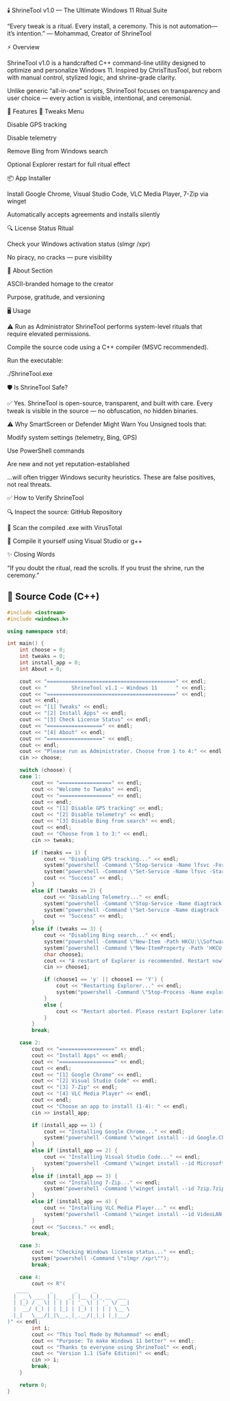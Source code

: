 🕯️ ShrineTool v1.0 — The Ultimate Windows 11 Ritual Suite

“Every tweak is a ritual. Every install, a ceremony. This is not automation—it’s intention.”
— Mohammad, Creator of ShrineTool

⚡ Overview

ShrineTool v1.0 is a handcrafted C++ command-line utility designed to optimize and personalize Windows 11.
Inspired by ChrisTitusTool, but reborn with manual control, stylized logic, and shrine-grade clarity.

Unlike generic “all-in-one” scripts, ShrineTool focuses on transparency and user choice — every action is visible, intentional, and ceremonial.

🧰 Features
🔧 Tweaks Menu

Disable GPS tracking

Disable telemetry

Remove Bing from Windows search

Optional Explorer restart for full ritual effect

📦 App Installer

Install Google Chrome, Visual Studio Code, VLC Media Player, 7-Zip via winget

Automatically accepts agreements and installs silently

🔍 License Status Ritual

Check your Windows activation status (slmgr /xpr)

No piracy, no cracks — pure visibility

🧾 About Section

ASCII-branded homage to the creator

Purpose, gratitude, and versioning

🖥️ Usage

⚠️ Run as Administrator
ShrineTool performs system-level rituals that require elevated permissions.

Compile the source code using a C++ compiler (MSVC recommended).

Run the executable:

./ShrineTool.exe

🛡️ Is ShrineTool Safe?

✅ Yes. ShrineTool is open-source, transparent, and built with care. Every tweak is visible in the source — no obfuscation, no hidden binaries.

⚠️ Why SmartScreen or Defender Might Warn You
Unsigned tools that:

Modify system settings (telemetry, Bing, GPS)

Use PowerShell commands

Are new and not yet reputation-established

…will often trigger Windows security heuristics. These are false positives, not real threats.

✅ How to Verify ShrineTool

🔍 Inspect the source: GitHub Repository

🧪 Scan the compiled .exe with VirusTotal

🧵 Compile it yourself using Visual Studio or g++

✨ Closing Words

“If you doubt the ritual, read the scrolls.
If you trust the shrine, run the ceremony.”

## 📜 Source Code (C++)

```cpp
#include <iostream>
#include <windows.h>

using namespace std;

int main() {
    int choose = 0;
    int tweaks = 0;
    int install_app = 0;
    int About = 0;

    cout << "==========================================" << endl;
    cout << "        ShrineTool v1.1 — Windows 11      " << endl;
    cout << "==========================================" << endl;
    cout << endl;
    cout << "[1] Tweaks" << endl;
    cout << "[2] Install Apps" << endl;
    cout << "[3] Check License Status" << endl;
    cout << "==================" << endl;
    cout << "[4] About" << endl;
    cout << "==================" << endl;
    cout << endl;
    cout << "Please run as Administrator. Choose from 1 to 4:" << endl;
    cin >> choose;

    switch (choose) {
    case 1:
        cout << "=================" << endl;
        cout << "Welcome to Tweaks" << endl;
        cout << "=================" << endl;
        cout << endl;
        cout << "[1] Disable GPS tracking" << endl;
        cout << "[2] Disable telemetry" << endl;
        cout << "[3] Disable Bing from search" << endl;
        cout << endl;
        cout << "Choose from 1 to 3:" << endl;
        cin >> tweaks;

        if (tweaks == 1) {
            cout << "Disabling GPS tracking..." << endl;
            system("powershell -Command \"Stop-Service -Name lfsvc -Force\"");
            system("powershell -Command \"Set-Service -Name lfsvc -StartupType Disabled\"");
            cout << "Success" << endl;
        }
        else if (tweaks == 2) {
            cout << "Disabling Telemetry..." << endl;
            system("powershell -Command \"Stop-Service -Name diagtrack -Force\"");
            system("powershell -Command \"Set-Service -Name diagtrack -StartupType Disabled\"");
            cout << "Success" << endl;
        }
        else if (tweaks == 3) {
            cout << "Disabling Bing search..." << endl;
            system("powershell -Command \"New-Item -Path HKCU:\\Software\\Policies\\Microsoft\\Windows\\Explorer -Force\"");
            system("powershell -Command \"New-ItemProperty -Path 'HKCU:\\Software\\Policies\\Microsoft\\Windows\\Explorer' -Name 'DisableSearchBoxSuggestions' -Value 1 -PropertyType DWord -Force\"");
            char choose1;
            cout << "A restart of Explorer is recommended. Restart now? (y/n): ";
            cin >> choose1;

            if (choose1 == 'y' || choose1 == 'Y') {
                cout << "Restarting Explorer..." << endl;
                system("powershell -Command \"Stop-Process -Name explorer -Force\"");
            }
            else {
                cout << "Restart aborted. Please restart Explorer later for changes to take effect." << endl;
            }
        }
        break;

    case 2:
        cout << "==================" << endl;
        cout << "Install Apps" << endl;
        cout << "==================" << endl;
        cout << endl;
        cout << "[1] Google Chrome" << endl;
        cout << "[2] Visual Studio Code" << endl;
        cout << "[3] 7-Zip" << endl;
        cout << "[4] VLC Media Player" << endl;
        cout << endl;
        cout << "Choose an app to install (1-4): " << endl;
        cin >> install_app;

        if (install_app == 1) {
            cout << "Installing Google Chrome..." << endl;
            system("powershell -Command \"winget install --id Google.Chrome -e --accept-package-agreements --accept-source-agreements\"");
        }
        else if (install_app == 2) {
            cout << "Installing Visual Studio Code..." << endl;
            system("powershell -Command \"winget install --id Microsoft.VisualStudioCode -e --accept-package-agreements --accept-source-agreements\"");
        }
        else if (install_app == 3) {
            cout << "Installing 7-Zip..." << endl;
            system("powershell -Command \"winget install --id 7zip.7zip -e --accept-package-agreements --accept-source-agreements\"");
        }
        else if (install_app == 4) {
            cout << "Installing VLC Media Player..." << endl;
            system("powershell -Command \"winget install --id VideoLAN.VLC -e --accept-package-agreements --accept-source-agreements\"");
        }
        cout << "Success." << endl;
        break;

    case 3:
        cout << "Checking Windows license status..." << endl;
        system("powershell -Command \"slmgr /xpr\"");
        break;

    case 4:
        cout << R"(
   ____       _       _     _           
  |  _ \ ___ | |_   _| |__ (_)_ __  ___ 
  | |_) / _ \| | | | | '_ \| | '_ \/ __|
  |  __/ (_) | | |_| | |_) | | | | \__ \
  |_|   \___/|_|\__,_|_.__/|_|_| |_|___/
)" << endl;
        int i;
        cout << "This Tool Made by Mohammad" << endl;
        cout << "Purpose: To make Windows 11 better" << endl;
        cout << "Thanks to everyone using ShrineTool" << endl;
        cout << "Version 1.1 (Safe Edition)" << endl;
        cin >> i;
        break;
    }

    return 0;
}


